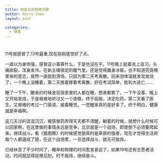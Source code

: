 ```yaml
---
title: 倒在北京的寒流里
author: Harry Chen
layout: post

categories:
  - 随笔
---
```

# 

11号就感冒了,13号最重,现在刚刚感觉好了点。

一直以为身体强，感冒这小事算什么，于是也没在乎。11号晚上挺着去上自习，头痛欲裂，浑身发冷。在新主楼很足的暖气里，还是觉得置身冰窖。也不知道究竟哪里来的意志，居然一直挺到清场，只因为第二天考离散。回来测体温就发现发烧了，一个晚上没睡着，第二天接着撑着考离散，好在考试简单，胜利大逃亡……

睡了一下午，醒来的时候发现宿舍里的人都在睡，想来都累了。一下午没事，晚上又开始发烧，于是艰难地听过又一个夜晚，终于屈服，决定吃药。第二天看了医生，又艰难的考过一门英语，接着睡觉。一觉醒来真的是好多了。终于明白，健康就是幸福啊。

这几天过的混混沉沉，被感冒药弄得天天都不清醒，躺着的时候，就想什么时候可以回家啊，在这里做的事情永远是竞争，北京就是一个战场，即使倒下必须要爬起来，继续战斗。看《狼图腾》的时候感觉狼真的是草原的强者，现在才觉得生活把每个人都逼成了狼，在这个战场里，一旦选择战斗，就无可放弃。

已经休息了不少时间了，概率和物理的时间愈发紧迫了，如果19号还有志愿者活动，时间就显得捉襟见肘。时不我待，继续奋斗。
